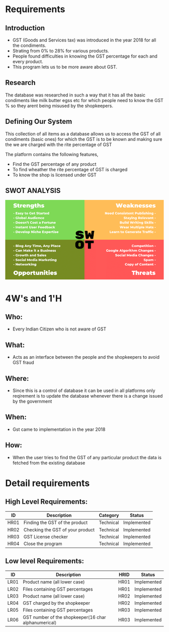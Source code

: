 # Requirements
## Introduction
* GST (Goods and Services tax) was introduced in the year 2018 for all the condiments.
* Strating from 0% to 28% for various products. 
* People found difficulties in knowing the GST percentage for each and every product.
* This program lets us to be more aware about GST.


## Research
The database was researched in such a way that it has all the basic condiments like milk butter egss etc for which people need to know the GST % so they arent being misused by the shopkeepers.

## Defining Our System
This collection of all items as a database allows us to access the GST of all condiments (basic ones) for which the GST is to be known and making sure the we are charged with the rite percentage of GST 

The platform contains the following features,
* Find the GST percentage of any product
* To find wheather the rite percentage of GST is charged
* To know the shop is licensed under GST 

## SWOT ANALYSIS
![SWOT ANALYSIS](https://github.com/Danush2208/GST_Calculator/blob/9e22a2b61306e1c02de1b4df2a624c5eb08e7a37/1_Requirements/swot-analysis-blogging.png)

# 4W&#39;s and 1&#39;H

## Who:
* Every Indian Citizen who is not aware of GST 

## What:
* Acts as an interface between the people and the shopkeepers to avoid GST fraud
 
## Where:
* Since this is a control of database it can be used in all platforms only reqirement is to update the database whenever there is a change issued by the government

## When:
* Gst came to implementation in the year 2018 

## How:
* When the user tries to find the GST of any particular product the data is fetched from the existing database

# Detail requirements
## High Level Requirements:

ID    | Description                                 | Category | Status|
------| --------------------------------------------| ------- | -------|
HR01     |       Finding the GST of the product        | Technical | Implemented |
HR02     |      Checking the GST of your product       | Technical | Implemented |
HR03     |           GST License checker               | Technical | Implemented |
HR04     |             Close the program               | Technical | Implemented |


##  Low level Requirements:

ID    | Description                                 | HRID | Status|
------| --------------------------------------------| ------- | -------|
LR01   | Product name (all lower case)                        | HR01 | Implemented |
LR02   | Files containing GST percentages                     | HR01 | Implemented |
LR03   | Product name (all lower case)                        | HR02 | Implemented |
LR04  | GST charged by the shopkeeper                        | HR02 | Implemented |
LR05   | Files containing GST percentages                     | HR03 | Implemented |
LR06  | GST number of the shopkeeper(16 char alphanumerical) | HR03 | Implemented |





